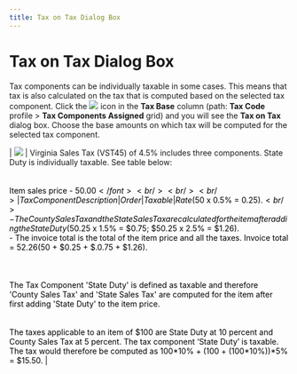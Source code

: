 ```yaml
---
title: Tax on Tax Dialog Box
---
```


# Tax on Tax Dialog Box


Tax components can be individually taxable in some cases. This means  that tax is also calculated on the tax that is computed based on the selected  tax component. Click the ![]({{site.sc_baseurl}}/img/setup_browse_icon.gif) icon in the **Tax 
 Base** column (path: **Tax Code**  profile > **Tax Components Assigned**  grid) and you will see the **Tax on Tax**  dialog box. Choose the base amounts on which tax will be computed for  the selected tax component.


| ![]({{site.sc_baseurl}}/img/example.gif) | Virginia Sales Tax (VST45) of 4.5% includes three components. State  Duty is individually taxable. See table below:<br/><br/><br/><font style="color: #000000;" color="#000000">Item sales price - $50.00</font><br/><br/><br/>| Tax Component Description | Order | Taxable | Rate (%) |<br/>| State Duty (SD05) | 1 | Yes | 0.50 |<br/>| County Sales Tax (CS015) | 2 | No | 1.50 |<br/>| State Sales Tax (SS025) | 3 | No | 2.50 |<br/><br/><br/><br/>Taxes are calculated on an invoice as follows:<br/><br/>- The State Duty is  first calculated on the item price ($50 x 0.5% = $0.25).<br/>- The County Sales  Tax and the State Sales Tax are calculated for the item after adding the  State Duty ($50.25 x 1.5% = $0.75; $50.25 x 2.5% = $1.26).<br/>- The invoice total  is the total of the item price and all the taxes. Invoice total = $52.26  ($50 + $0.25 + $.0.75 + $1.26).<br/><br/><br/><br/>The Tax Component 'State Duty' is defined  as taxable and therefore 'County Sales Tax' and 'State Sales Tax' are  computed for the item after first adding 'State Duty' to the item price.<br/><br/><br/>The taxes applicable to an item of $100 are  State Duty at 10 percent and County Sales Tax at 5 percent. The tax component  ‘State Duty’  is taxable. The tax would therefore be computed as 100\*10% + (100 + (100\*10%))\*5%  = $15.50. |

